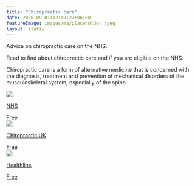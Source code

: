 ```yaml
---
title: "Chiropractic care"
date: 2020-09-01T12:49:27+06:00
featureImage: images/ma/placeholder.jpeg
layout: static
---
```


Advice on chiropractic care on the NHS.

Read to find about chiropractic care and if you are eligible on the NHS.

Chiropractic care is a form of alternative medicine that is concerned with the diagnosis, treatment and prevention of mechanical disorders of the musculoskeletal system, especially of the spine.

<a class="ma-link" href="https://www.nhs.uk/conditions/chiropractic/"><div class="ma-card ma-card-Health"><div class="ma-icon"><img src ="/images/Icon-check - health - opacity.svg"/></div><div class="ma-name"><p>NHS</p></div><div class="ma-paid-text"><span>Free</span></div></div></a><a class="ma-link" href="https://chiropractic-uk.co.uk/find-a-chiropractor/"><div class="ma-card ma-card-Health"><div class="ma-icon"><img src ="/images/Icon-check - health - opacity.svg"/></div><div class="ma-name"><p>Chiropractic UK</p></div><div class="ma-paid-text"><span>Free</span></div></div></a><a class="ma-link" href="https://www.healthline.com/health/chiropractic-benefits"><div class="ma-card ma-card-Health"><div class="ma-icon"><img src ="/images/Icon-check - health - opacity.svg"/></div><div class="ma-name"><p>Healthline</p></div><div class="ma-paid-text"><span>Free</span></div></div></a>  

<br/><br/>






